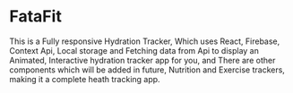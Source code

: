 # FataFit
This is a Fully responsive Hydration Tracker, Which uses React, Firebase, Context Api, Local storage and Fetching data from Api to display an Animated, Interactive hydration tracker app for you, and There are other components which will be added in future, Nutrition and Exercise trackers, making it a complete heath tracking app. 
